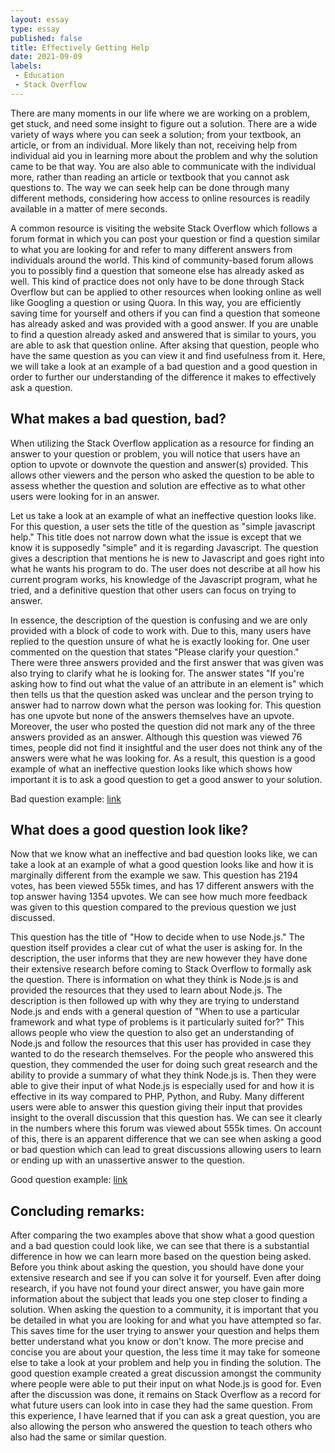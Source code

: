 ```yaml
---
layout: essay
type: essay
published: false
title: Effectively Getting Help
date: 2021-09-09
labels:
 - Education
 - Stack Overflow
---
```


There are many moments in our life where we are working on a problem, get stuck, and need some insight to figure out a solution. There are a wide variety of ways where you can seek a solution; from your textbook, an article, or from an individual. More likely than not, receiving help from individual aid you in learning more about the problem and why the solution came to be that way. You are also able to communicate with the individual more, rather than reading an article or textbook that you cannot ask questions to. The way we can seek help can be done through many different methods, considering how access to online resources is readily available in a matter of mere seconds. 

A common resource is visiting the website Stack Overflow which follows a forum format in which you can post your question or find a question similar to what you are looking for and refer to many different answers from individuals around the world. This kind of community-based forum allows you to possibly find a question that someone else has already asked as well. This kind of practice does not only have to be done through Stack Overflow but can be applied to other resources when looking online as well like Googling a question or using Quora. In this way, you are efficiently saving time for yourself and others if you can find a question that someone has already asked and was provided with a good answer. If you are unable to find a question already asked and answered that is similar to yours, you are able to ask that question online. After aksing that question, people who have the same question as you can view it and find usefulness from it. Here, we will take a look at an example of a bad question and a good question in order to further our understanding of the difference it makes to effectively ask a question. 

## What makes a bad question, bad?
When utilizing the Stack Overflow application as a resource for finding an answer to your question or problem, you will notice that users have an option to upvote or downvote the question and answer(s) provided. This allows other viewers and the person who asked the question to be able to assess whether the question and solution are effective as to what other users were looking for in an answer. 

Let us take a look at an example of what an ineffective question looks like. For this question, a user sets the title of the question as "simple javascript help." This title does not narrow down what the issue is except that we know it is supposedly "simple" and it is regarding Javascript. The question gives a description that mentions he is new to Javascript and goes right into what he wants his program to do. The user does not describe at all how his current program works, his knowledge of the Javascript program, what he tried, and a definitive question that other users can focus on trying to answer. 

In essence, the description of the question is confusing and we are only provided with a block of code to work with. Due to this, many users have replied to the question unsure of what he is exactly looking for. One user commented on the question that states "Please clarify your question." There were three answers provided and the first answer that was given was also trying to clarify what he is looking for. The answer states "If you're asking how to find out what the value of an attribute in an element is" which then tells us that the question asked was unclear and the person trying to answer had to narrow down what the person was looking for. This question has one upvote but none of the answers themselves have an upvote. Moreover, the user who posted the question did not mark any of the three answers provided as an answer. Although this question was viewed 76 times, people did not find it insightful and the user does not think any of the answers were what he was looking for. As a result, this question is a good example of what an ineffective question looks like which shows how important it is to ask a good question to get a good answer to your solution. 

Bad question example: [link](https://stackoverflow.com/questions/6948765/simple-javascript-help)

## What does a good question look like?
Now that we know what an ineffective and bad question looks like, we can take a look at an example of what a good question looks like and how it is marginally different from the example we saw. This question has 2194 votes, has been viewed 555k times, and has 17 different answers with the top answer having 1354 upvotes. We can see how much more feedback was given to this question compared to the previous question we just discussed. 

This question has the title of "How to decide when to use Node.js." The question itself provides a clear cut of what the user is asking for. In the description, the user informs that they are new however they have done their extensive research before coming to Stack Overflow to formally ask the question. There is information on what they think is Node.js is and provided the resources that they used to learn about Node.js. The description is then followed up with why they are trying to understand Node.js and ends with a general question of "When to use a particular framework and what type of problems is it particularly suited for?" This allows people who view the question to also get an understanding of Node.js and follow the resources that this user has provided in case they wanted to do the research themselves. For the people who answered this question, they commended the user for doing such great research and the ability to provide a summary of what they think Node.js is. Then they were able to give their input of what Node.js is especially used for and how it is effective in its way compared to PHP, Python, and Ruby. Many different users were able to answer this question giving their input that provides insight to the overall discussion that this question has. We can see it clearly in the numbers where this forum was viewed about 555k times. On account of this, there is an apparent difference that we can see when asking a good or bad question which can lead to great discussions allowing users to learn or ending up with an unassertive answer to the question.

Good question example: [link](https://stackoverflow.com/questions/5062614/how-to-decide-when-to-use-node-js)

## Concluding remarks:
After comparing the two examples above that show what a good question and a bad question could look like, we can see that there is a substantial difference in how we can learn more based on the question being asked. Before you think about asking the question, you should have done your extensive research and see if you can solve it for yourself. Even after doing research, if you have not found your direct answer, you have gain more information about the subject that leads you one step closer to finding a solution. When asking the question to a community, it is important that you be detailed in what you are looking for and what you have attempted so far. This saves time for the user trying to answer your question and helps them better understand what you know or don't know. The more precise and concise you are about your question, the less time it may take for someone else to take a look at your problem and help you in finding the solution. The good question example created a great discussion amongst the community where people were able to put their input on what Node.js is good for. Even after the discussion was done, it remains on Stack Overflow as a record for what future users can look into in case they had the same question. From this experience, I have learned that if you can ask a great question, you are also allowing the person who answered the question to teach others who also had the same or similar question.

&nbsp;
&nbsp;
